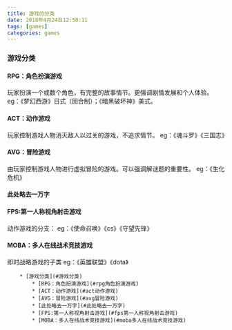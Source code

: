 ```yaml
---
title: 游戏的分类
date: 2018年4月24日12:50:11
tags: [games]
categories: games
---
```

### 游戏分类
#### RPG：角色扮演游戏
玩家扮演一个或数个角色，有完整的故事情节。更强调剧情发展和个人体验。
eg：《梦幻西游》日式（回合制）；《暗黑破坏神》美式。
<!--more-->
#### ACT：动作游戏
玩家控制游戏人物消灭敌人以过关的游戏，不追求情节。
eg：《魂斗罗》《三国志》

#### AVG：冒险游戏
由玩家控制游戏人物进行虚拟冒险的游戏。可以强调解谜题的重要性。
eg：《生化危机》

#### 此处略去一万字

#### FPS:第一人称视角射击游戏
动作游戏的分支：
eg：《使命召唤》《cs》《守望先锋》

#### MOBA：多人在线战术竞技游戏

即时战略游戏的子类
eg：《英雄联盟》《dota》

		* [游戏分类](#游戏分类)
			* [RPG：角色扮演游戏](#rpg角色扮演游戏)
			* [ACT：动作游戏](#act动作游戏)
			* [AVG：冒险游戏](#avg冒险游戏)
			* [此处略去一万字](#此处略去一万字)
			* [FPS:第一人称视角射击游戏](#fps第一人称视角射击游戏)
			* [MOBA：多人在线战术竞技游戏](#moba多人在线战术竞技游戏)